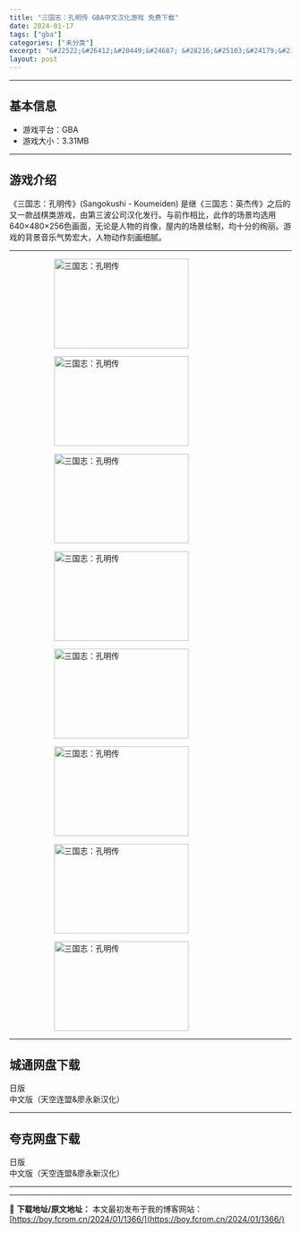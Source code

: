 ```yaml
---
title: "三国志：孔明传 GBA中文汉化游戏 免费下载"
date: 2024-01-17
tags: ["gba"]
categories: ["未分类"]
excerpt: "&#22522;&#26412;&#20449;&#24687; &#28216;&#25103;&#24179;&#21488;&#65306;GBA&#28216;&#25103;&#22823;&#23567;&#65306;3.31MB&#28216;&#25103;&#20171;&amp;#32&hellip;"
layout: post
---
```


 <hr><h2>&#22522;&#26412;&#20449;&#24687;</h2> <ul><li>&#28216;&#25103;&#24179;&#21488;&#65306;GBA</li><li>&#28216;&#25103;&#22823;&#23567;&#65306;3.31MB</li></ul><hr><h2>&#28216;&#25103;&#20171;&#32461;</h2> &#12298;&#19977;&#22269;&#24535;&#65306;&#23380;&#26126;&#20256;&#12299;(Sangokushi - Koumeiden) &#26159;&#32487;&#12298;&#19977;&#22269;&#24535;&#65306;&#33521;&#26480;&#20256;&#12299;&#20043;&#21518;&#30340;&#21448;&#19968;&#27454;&#25112;&#26827;&#31867;&#28216;&#25103;&#65292;&#30001;&#31532;&#19977;&#27874;&#20844;&#21496;&#27721;&#21270;&#21457;&#34892;&#12290;&#19982;&#21069;&#20316;&#30456;&#27604;&#65292;&#27492;&#20316;&#30340;&#22330;&#26223;&#22343;&#36873;&#29992;640&times;480&times;256&#33394;&#30011;&#38754;&#65292;&#26080;&#35770;&#26159;&#20154;&#29289;&#30340;&#32918;&#20687;&#65292;&#23627;&#20869;&#30340;&#22330;&#26223;&#32472;&#21046;&#65292;&#22343;&#21313;&#20998;&#30340;&#32474;&#20029;&#12290;&#28216;&#25103;&#30340;&#32972;&#26223;&#38899;&#20048;&#27668;&#21183;&#23439;&#22823;&#65292;&#20154;&#29289;&#21160;&#20316;&#21051;&#30011;&#32454;&#33147;&#12290; <hr><figure><figure><img loading="lazy" decoding="async" width="240" height="160" data-id="5354" src="https://boy.fcrom.cn/wp-content/uploads/2024/01/20240116_65a63732039a9.png" title="&#19977;&#22269;&#24535;&#65306;&#23380;&#26126;&#20256;-1" alt="三国志：孔明传"></figure><figure><img loading="lazy" decoding="async" width="240" height="160" data-id="5355" src="https://boy.fcrom.cn/wp-content/uploads/2024/01/20240116_65a6373237a9c.png" title="&#19977;&#22269;&#24535;&#65306;&#23380;&#26126;&#20256;-2" alt="三国志：孔明传"></figure><figure><img loading="lazy" decoding="async" width="240" height="160" data-id="5356" src="https://boy.fcrom.cn/wp-content/uploads/2024/01/20240116_65a6373280278.png" title="&#19977;&#22269;&#24535;&#65306;&#23380;&#26126;&#20256;-3" alt="三国志：孔明传"></figure><figure><img loading="lazy" decoding="async" width="240" height="160" data-id="5348" src="https://boy.fcrom.cn/wp-content/uploads/2024/01/20240116_65a63732bbae2.png" title="&#19977;&#22269;&#24535;&#65306;&#23380;&#26126;&#20256;-4" alt="三国志：孔明传"></figure><figure><img loading="lazy" decoding="async" width="240" height="160" data-id="5350" src="https://boy.fcrom.cn/wp-content/uploads/2024/01/20240116_65a63732ef99f.png" title="&#19977;&#22269;&#24535;&#65306;&#23380;&#26126;&#20256;-5" alt="三国志：孔明传"></figure><figure><img loading="lazy" decoding="async" width="240" height="160" data-id="5351" src="https://boy.fcrom.cn/wp-content/uploads/2024/01/20240116_65a637332349c.png" title="&#19977;&#22269;&#24535;&#65306;&#23380;&#26126;&#20256;" alt="三国志：孔明传"></figure><figure><img loading="lazy" decoding="async" width="240" height="160" data-id="5352" src="https://boy.fcrom.cn/wp-content/uploads/2024/01/20240116_65a6373353575.png" title="&#19977;&#22269;&#24535;&#65306;&#23380;&#26126;&#20256;" alt="三国志：孔明传"></figure><figure><img loading="lazy" decoding="async" width="240" height="160" data-id="5353" src="https://boy.fcrom.cn/wp-content/uploads/2024/01/20240116_65a6373389491.png" title="&#19977;&#22269;&#24535;&#65306;&#23380;&#26126;&#20256;" alt="三国志：孔明传"></figure></figure><div><div> <hr><h2>&#22478;&#36890;&#32593;&#30424;&#19979;&#36733;</h2> <div> <div>&#26085;&#29256;</div> <div>&#20013;&#25991;&#29256;&#65288;&#22825;&#31354;&#36830;&#30431;&amp;&#24278;&#27704;&#26032;&#27721;&#21270;&#65289;</div> </div> </div></div> <hr><h2>&#22840;&#20811;&#32593;&#30424;&#19979;&#36733;</h2> <div> <div>&#26085;&#29256;</div> <div>&#20013;&#25991;&#29256;&#65288;&#22825;&#31354;&#36830;&#30431;&amp;&#24278;&#27704;&#26032;&#27721;&#21270;&#65289;</div> </div> <hr>

---
📖 **下载地址/原文地址：** 本文最初发布于我的博客网站：[https://boy.fcrom.cn/2024/01/1366/](https://boy.fcrom.cn/2024/01/1366/)
